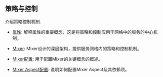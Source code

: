 ## 策略与控制

介绍策略控制机制.

- [属性](attributes.md): 解释属性的重要概念，这是将策略和控制应用于网格中的服务的中心机制。

- [Mixer](mixer.md): Mixer设计的深层架构，提供服务网格内的策略和控制机制。

- [Mixer配置](mixer-config.md): 用于配置Mixer的关键概念的概述。

- [Mixer Aspect配置](mixer-aspect-config.md): 说明如何配置Mixer Aspect及其依赖项。